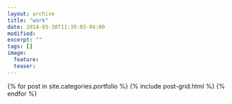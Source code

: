 ```yaml
---
layout: archive
title: "work"
date: 2014-05-30T11:39:03-04:00
modified:
excerpt: ""
tags: []
image:
  feature:
  teaser:
---
```


<div class="tiles">
{% for post in site.categories.portfolio %}
  {% include post-grid.html %}
{% endfor %}
</div><!-- /.tiles -->
